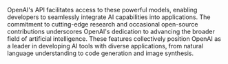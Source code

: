 OpenAI's API facilitates access to these powerful models, enabling developers to seamlessly integrate AI capabilities into applications. The commitment to cutting-edge research and occasional open-source contributions underscores OpenAI's dedication to advancing the broader field of artificial intelligence. These features collectively position OpenAI as a leader in developing AI tools with diverse applications, from natural language understanding to code generation and image synthesis.
